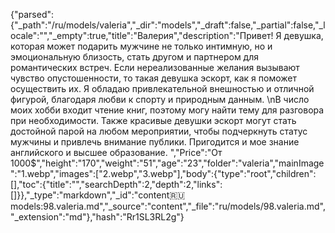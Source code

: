 {"parsed":{"_path":"/ru/models/valeria","_dir":"models","_draft":false,"_partial":false,"_locale":"","_empty":true,"title":"Валерия","description":"Привет! Я девушка, которая может подарить мужчине не только интимную, но и эмоциональную близость, стать другом и партнером для романтических встреч. Если нереализованные желания вызывают чувство опустошенности, то такая девушка эскорт, как я поможет осуществить их. Я обладаю привлекательной внешностью и отличной фигурой, благодаря любви к спорту и природным данным.  \nВ число моих хобби входит чтение книг, поэтому могу найти тему для разговора при необходимости. Также красивые девушки эскорт могут стать достойной парой на любом мероприятии, чтобы подчеркнуть статус мужчины и привлечь внимание публики. Пригодится и мое знание английского и высшее образование.  ","Price":"От 1000$","height":"170","weight":"51","age":"23","folder":"valeria","mainImage":"1.webp","images":["2.webp","3.webp"],"body":{"type":"root","children":[],"toc":{"title":"","searchDepth":2,"depth":2,"links":[]}},"_type":"markdown","_id":"content:ru:models:98.valeria.md","_source":"content","_file":"ru/models/98.valeria.md","_extension":"md"},"hash":"Rr1SL3RL2g"}